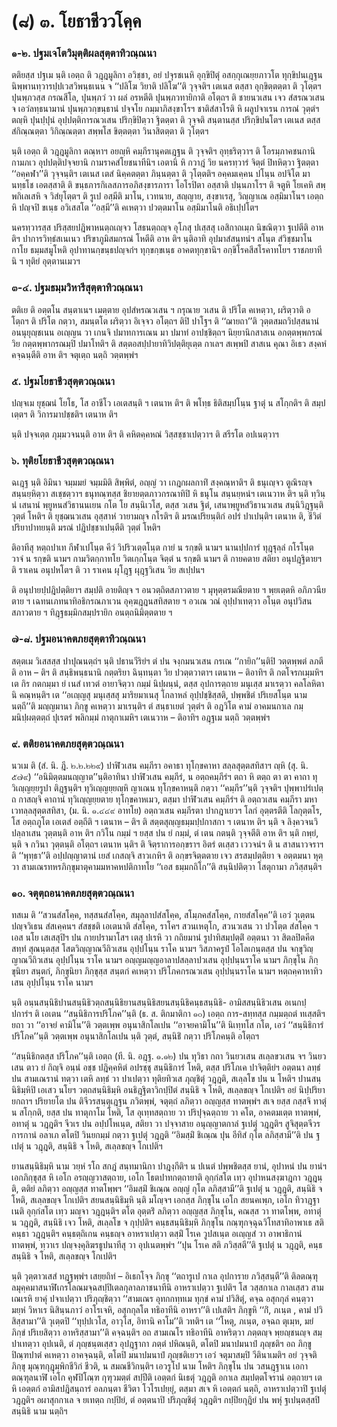 <h1>(๘) ๓. โยธาชีววโคฺค</h1>
<h3>๑-๒. ปฐมเจโตวิมุตฺติผลสุตฺตาทิวณฺณนา</h3>
<p> ตติยสฺส ปฐเม นฺติ เอตฺถ ติ วฎฺฎมูลิกา อวิชฺชา, อยํ ปจุรชเนหิ อุกฺขิปิตุํ อสกฺกุเณยฺยภาวโต ทุกฺขิปนเฎฺฐน นิพฺพานทฺวารปฺปเวสวิพนฺธเนน จ ‘‘ปลิโฆ วิยาติ ปลิโฆ’’ติ วุจฺจติฯ เตเนส ตสฺสา อุกฺขิตฺตตฺตา ติ วุโตฺตฯ ปุนพฺภวสฺส กรณสีโล, ปุนพฺภวํ วา ผลํ อรหตีติ  ปุนพฺภวทายิกาติ อโตฺถฯ ติ ชายนวเสน เจว สํสรณวเสน จ เอวํลทฺธนามานํ ปุนพฺภวกฺขนฺธานํ ปจฺจโย กมฺมาภิสงฺขาโรฯ ชาติสํสาโรติ หิ ผลูปจาเรน การณํ วุตฺตํฯ ตญฺหิ ปุนปฺปุนํ อุปฺปตฺติการณวเสน ปริกฺขิปิตฺวา ฐิตตฺตา ติ วุจฺจติ สนฺตานสฺส  ปริกฺขิปนโตฯ เตเนส ตสฺส สํกิณฺณตฺตา วิกิณฺณตฺตา สพฺพโส ขิตฺตตฺตา วินาสิตตฺตา ติ วุโตฺตฯ</p>


<p>นฺติ  เอตฺถ ติ วฎฺฎมูลิกา ตณฺหาฯ อยญฺหิ คมฺภีรานุคตเฎฺฐน ติ วุจฺจติฯ  อุทฺธริตฺวาฯ ติ โอรมฺภาคชนกานิ กามภเว อุปปตฺติปจฺจยานิ กามราคสํโยชนาทีนิฯ เอตานิ หิ กวาฎํ วิย นครทฺวารํ จิตฺตํ ปิทหิตฺวา ฐิตตฺตา ‘‘อคฺคฬา’’ติ วุจฺจนฺติฯ เตเนส เตสํ นิคฺคตตฺตา ภินฺนตฺตา ติ วุโตฺตติฯ อคฺคมเคฺคน ปโนฺน อปจิโต มานทฺธโช เอตสฺสาติ ติ ขนฺธภารกิเลสภารอภิสงฺขารภารา โอโรปิตา อสฺสาติ ปนฺนภาโรฯ ติ จตูหิ โยเคหิ สพฺพกิเลเสหิ จ วิสํยุโตฺตฯ ติ รูเป อสฺมีติ มาโน, เวทนาย, สญฺญาย, สงฺขาเรสุ, วิญฺญาเณ อสฺมิมาโนฯ เอตฺถ หิ ปญฺจปิ ขเนฺธ อวิเสสโต ‘‘อสฺมี’’ติ คเหตฺวา ปวตฺตมาโน อสฺมิมาโนติ อธิเปฺปโตฯ</p>


<p>นครทฺวารสฺส ปริสฺสยปฎิพาหนตฺถเญฺจว โสธนตฺถญฺจ อุโภสุ ปเสฺสสุ เอสิกาถเมฺภ นิขณิตฺวา ฐเปตีติ อาห ติฯ ปาการวิทฺธํสเนเนว ปริขาภูมิสมกรณํ โหตีติ อาห ติฯ นฺติอาทิ อุปมาสํสนฺทนํฯ สโนฺต สํวิชฺชมาโน กาโย ธมฺมสมูโหติ  อุปาทานกฺขนฺธปญฺจกํฯ  ทุกฺขกฺขเนฺธ อาคตทุกฺขานิฯ อกฺขิโรคสีสโรคาทโยฯ  ราชภยาทีนิ ฯ ทุติยํ อุตฺตานเมวฯ</p>

</p>


<h3>๓-๔. ปฐมธมฺมวิหารีสุตฺตาทิวณฺณนา</h3>
<p> ตติเย ติ อตฺตโน สนฺตาเนฯ เมตฺตาย อุปสํหรณวเสน ฯ กรุณาย วเสน ติ ปริโต คเหตฺวา, ผริตฺวาติ อโตฺถฯ ติ ปริโต กตฺวา, สมนฺตโต ผริตฺวา อิเจฺจว อโตฺถฯ ติปิ  ปาโฐฯ ติ ‘‘ฌายถา’’ติ วุตฺตสมถวิปสฺสนานํ อนนุยุญฺชเนน อเญฺญน วา เกนจิ ปมาทการเณน มา ปมาทํ อาปชฺชิตฺถฯ นิยฺยานิกสาสเน อกตฺตพฺพกรณํ วิย กตฺตพฺพากรณมฺปิ ปมาโทติฯ ติ สตฺตอสปฺปายาทิวิปตฺติยุเตฺต กาเลฯ สเพฺพปิ สาสเน คุณา อิเธว สงฺคหํ คจฺฉนฺตีติ อาห ติฯ จตุเตฺถ นตฺถิ วตฺตพฺพํฯ</p>

</p>


<h3>๕. ปฐมโยธาชีวสุตฺตวณฺณนา</h3>
<p> ปญฺจเม  ยุชฺฌนํ โยโธ, โส อาชีโว เอเตสนฺติ ฯ เตนาห ติฯ ติ พโทฺธ ธิติสมฺปโนฺน ฐาตุํ น สโกฺกติฯ ติ สมฺปเตฺตฯ ติ วิการมาปชฺชติฯ เตนาห ติฯ</p>


<p>นฺติ ปจฺจเตฺต ภุมฺมวจนนฺติ อาห ติฯ ติ คหิตคฺคหณํ วิสฺสชฺชาเปตฺวาฯ ติ สรีรโต อปเนตฺวาฯ</p>

</p>


<h3>๖. ทุติยโยธาชีวสุตฺตวณฺณนา</h3>
<p> ฉเฎฺฐ นฺติ อิมินา จมฺมมยํ จมฺมมิติ สิพฺพิตํ, อญฺญํ วา เกฎกผลกาทิํ สงฺคณฺหาติฯ ติ ธนุเญฺจว ตูณิรญฺจ สนฺนยฺหิตฺวา สเชฺชตฺวาฯ ธนุทณฺฑสฺส ชิยายตฺตภาวกรณาทิปิ หิ ธนุโน สนฺนยฺหนํฯ เตเนวาห ติฯ นฺติ ทฺวินฺนํ เสนานํ พฺยูหนสํวิธานนเยน กโต โย สนฺนิเวโส, ตสฺส วเสน ฐิตํ, เสนาพฺยูหสํวิธานวเสน สนฺนิวิฎฺฐนฺติ วุตฺตํ โหติฯ ติ ยุชฺฌนวเสน อุสฺสาหํ วายามญฺจ กโรติฯ ติ มรณปริยนฺติกํ อปรํ ปาเปนฺติฯ เตนาห ติ, ชีวิตํ ปริยาปาทยนฺติ มรณํ ปฎิปชฺชาเปนฺตีติ วุตฺตํ โหติฯ</p>


<p>  ติอาทีสุ หตฺถปาเท กีฬาเปโนฺต คีวํ วิปริวเตฺตโนฺต กายํ น รกฺขติ นามฯ นานปฺปการํ ทุฎฺฐุลฺลํ กโรโนฺต วาจํ น รกฺขติ นามฯ กามวิตกฺกาทโย วิตเกฺกโนฺต จิตฺตํ น รกฺขติ นามฯ ติ กายคตาย สติยา อนุปฎฺฐิตายฯ ติ ราเคน อนุปหโตฯ ติ วา ราเคน ผุโฎฺฐ ผุฎฺฐวิเสน วิย สเปฺปนฯ</p>


<p>ติ อนุปายปฺปฎิปตฺติยาฯ สมฺปติ อายติญฺจ ฯ อนวตฺถิตสภาวตาย ฯ มุหุตฺตรมณียตาย ฯ พฺยเตฺตหิ อภิภวนียตาย  ฯ เฉทนเภทนาทิอธิกรณภาเวน อุคฺฆฎฺฎนสทิสตาย ฯ อวเณ วณํ อุปฺปาเทตฺวา อโนฺต อนุปวิสนสภาวตาย ฯ ทิฎฺฐธมฺมิกสมฺปรายิก อนตฺถนิมิตฺตตาย ฯ</p>

</p>


<h3>๗-๘. ปฐมอนาคตภยสุตฺตาทิวณฺณนา</h3>
<p> สตฺตเม  วิเสสสฺส ปาปุณนตฺถํฯ นฺติ ปธานวีริยํฯ ตํ ปน จงฺกมนวเสน กรเณ ‘‘กายิก’’นฺติปิ วตฺตพฺพตํ ลภตีติ อาห – ติฯ ติ สนฺธิพนฺธนานิ กตฺตริยา ฉินฺทนฺตา วิย ปวตฺตวาตาฯ เตนาห – ติอาทิฯ ติ กตโจรกเมฺมหิฯ เต กิร กตกมฺมา ยํ เนสํ เทวตํ อายาจิตฺวา กมฺมํ นิปฺผนฺนํ, ตสฺส อุปการตฺถาย มนุเสฺส มาเรตฺวา คลโลหิตานิ คณฺหนฺติฯ เต ‘‘อเญฺญสุ มนุเสฺสสุ มาริยมาเนสุ โกลาหลํ อุปฺปชฺชิสฺสติ, ปพฺพชิตํ ปริเยสโนฺต นาม นตฺถี’’ติ มญฺญมานา ภิกฺขู คเหตฺวา มาเรนฺติฯ ตํ สนฺธาเยตํ วุตฺตํฯ ติ อฎวิโต คามํ อาคมนกาเล กมฺมนิปฺผตฺตตฺถํ ปุเรตรํ พลิกมฺมํ กาตุกาเมหิฯ เตเนวาห – ติอาทิฯ อฎฺฐเม นตฺถิ วตฺตพฺพํฯ</p>

</p>


<h3>๙. ตติยอนาคตภยสุตฺตวณฺณนา</h3>
<p> นวเม  ติ (สํ. นิ. ฎี. ๒.๒.๒๒๙) ปาฬิวเสน คมฺภีรา อคาธา ทุโกฺขคาหา สลฺลสุตฺตสทิสาฯ ญฺหิ (สุ. นิ. ๕๗๙) ‘‘อนิมิตฺตมนญฺญาต’’นฺติอาทินา ปาฬิวเสน คมฺภีรํ, น อตฺถคมฺภีรํฯ ตถา หิ ตตฺถ ตา ตา คาถา ทุวิเญฺญยฺยรูปา ติฎฺฐนฺติฯ ทุวิเญฺญยฺยญฺหิ ญาเณน ทุโกฺขคาหนฺติ กตฺวา ‘‘คมฺภีร’’นฺติ วุจฺจติฯ ปุพฺพาปรํเปตฺถ กาสญฺจิ คาถานํ ทุวิเญฺญยฺยตาย ทุโกฺขคาหเมว, ตสฺมา ปาฬิวเสน คมฺภีรํฯ ติ อตฺถวเสน คมฺภีรา มหาเวทลฺลสุตฺตสทิสา,  (ม. นิ. ๑.๔๔๙ อาทโย) อตฺถวเสน คมฺภีรตา ปากฎาเยวฯ โลกํ อุตฺตรตีติ โลกุตฺตโร, โส อตฺถภูโต เอเตสํ อตฺถีติ ฯ เตนาห – ติฯ ติ สตฺตสุญฺญธมฺมปฺปกาสกา ฯ เตนาห ติฯ นฺติ จ ลิงฺควจนวิปลฺลาเสน วุตฺตนฺติ อาห ติฯ กวิโน กมฺมํ ฯ ยสฺส ปน ยํ กมฺมํ, ตํ เตน กตนฺติ วุจฺจตีติ อาห ติฯ นฺติ กพฺยํ, นฺติ จ กวินา วุตฺตนฺติ อโตฺถฯ เตนาห นฺติฯ ติ จิตฺราการอกฺขราฯ อิตรํ ตเสฺสว เววจนํฯ ติ น สาสนาวจราฯ ติ ‘‘พุทฺธา’’ติ อปฺปญฺญาตานํ เยสํ เกสญฺจิ สาวเกหิฯ ติ อกฺขรจิตฺตตาย เจว สรสมฺปตฺติยา จ อตฺตมนา หุตฺวา สามเณรทหรภิกฺขุมาตุคามมหาคหปติกาทโย ‘‘เอส ธมฺมกถิโก’’ติ สนฺนิปติตฺวา โสตุกามา ภวิสฺสนฺติฯ</p>

</p>


<h3>๑๐. จตุตฺถอนาคตภยสุตฺตวณฺณนา</h3>
<p> ทสเม ติ ‘‘สวนสํสโคฺค, ทสฺสนสํสโคฺค, สมุลฺลาปสํสโคฺค, สโมฺภคสํสโคฺค, กายสํสโคฺค’’ติ เอวํ วุเตฺตน ปญฺจวิเธน สํสเคฺคนฯ สํสชฺชติ เอเตนาติ สํสโคฺค, ราโคฯ สวนเหตุโก, สวนวเสน วา ปวโตฺต สํสโคฺค ฯ เอส นโย  เสเสสุปิฯ  ปน กายปรามาโสฯ เตสุ ปเรหิ วา กถิยมานํ รูปาทิสมฺปตฺติํ อตฺตนา วา สิตลปิตคีตสทฺทํ สุณนฺตสฺส โสตวิญฺญาณวีถิวเสน อุปฺปโนฺน ราโค  นามฯ วิสภาครูปํ โอโลเกนฺตสฺส ปน จกฺขุวิญฺญาณวีถิวเสน อุปฺปโนฺน ราโค  นามฯ อญฺญมญฺญอาลาปสลฺลาปวเสน อุปฺปนฺนราโค  นามฯ ภิกฺขุโน ภิกฺขุนิยา สนฺตกํ, ภิกฺขุนิยา ภิกฺขุสฺส สนฺตกํ คเหตฺวา ปริโภคกรณวเสน อุปฺปนฺนราโค  นามฯ หตฺถคฺคาหาทิวเสน อุปฺปโนฺน ราโค  นามฯ</p>


<p>นฺติ อนฺนสนฺนิธิปานสนฺนิธิวตฺถสนฺนิธิยานสนฺนิธิสยนสนฺนิธิคนฺธสนฺนิธิ- อามิสสนฺนิธิวเสน อเนกปฺปการํฯ ติ เอเตน ‘‘สนฺนิธิการปริโภค’’นฺติ (ธ. ส. ติกมาติกา ๑๐) เอตฺถ การ-สทฺทสฺส กมฺมตฺถตํ ทเสฺสติฯ ยถา วา ‘‘อาจยํ คามิโน’’ติ วตฺตเพฺพ อนุนาสิกโลเปน ‘‘อาจยคามิโน’’ติ นิเทฺทโส กโต, เอวํ ‘‘สนฺนิธิการํ ปริโภค’’นฺติ วตฺตเพฺพ อนุนาสิกโลเปน นฺติ วุตฺตํ, สนฺนิธิํ กตฺวา ปริโภคนฺติ อโตฺถฯ</p>


<p>‘‘สนฺนิธิกตสฺส  ปริโภค’’นฺติ เอตฺถ (ที. นิ. อฎฺฐ. ๑.๑๒) ปน ทุวิธา กถา วินยวเสน สเลฺลขวเสน จฯ วินยวเสน ตาว ยํ กิญฺจิ อนฺนํ อชฺช ปฎิคฺคหิตํ อปรชฺชุ สนฺนิธิการํ โหติ, ตสฺส ปริโภเค ปาจิตฺติยํฯ อตฺตนา ลทฺธํ ปน สามเณรานํ ทตฺวา เตหิ ลทฺธํ วา ปาเปตฺวา ทุติยทิวเส ภุญฺชิตุํ วฎฺฎติ, สเลฺลโข ปน น โหติฯ ปานสนฺนิธิมฺหิปิ เอเสว นโยฯ วตฺถสนฺนิธิมฺหิ อนธิฎฺฐิตาวิกปฺปิตํ สนฺนิธิ จ โหติ, สเลฺลขญฺจ โกเปติฯ อยํ นิปฺปริยายกถาฯ ปริยายโต ปน ติจีวรสนฺตุเฎฺฐน ภวิตพฺพํ, จตุตฺถํ ลภิตฺวา อญฺญสฺส ทาตพฺพํฯ สเจ ยสฺส กสฺสจิ ทาตุํ น สโกฺกติ, ยสฺส ปน ทาตุกาโม โหติ, โส อุเทฺทสตฺถาย วา ปริปุจฺฉตฺถาย วา คโต, อาคตมเตฺต ทาตพฺพํ, อทาตุํ น วฎฺฎติฯ จีวเร ปน อปฺปโหเนฺต, สติยา วา ปจฺจาสาย อนุญฺญาตกาลํ ฐเปตุํ วฎฺฎติฯ สูจิสุตฺตจีวรการกานํ อลาเภ ตโตปิ วินยกมฺมํ กตฺวา ฐเปตุํ วฎฺฎติ ‘‘อิมสฺมิํ ชิเณฺณ ปุน อีทิสํ กุโต ลภิสฺสามี’’ติ ปน ฐเปตุํ น วฎฺฎติ, สนฺนิธิ จ โหติ, สเลฺลขญฺจ โกเปติฯ</p>


<p>ยานสนฺนิธิมฺหิ   นาม วยฺหํ รโถ สกฎํ สนฺทมานิกา ปาฎงฺกีติฯ น ปเนตํ ปพฺพชิตสฺส ยานํ, อุปาหนํ ปน ยานํฯ เอกภิกฺขุสฺส หิ เอโก อรญฺญวาสตฺถาย, เอโก โธตปาทกตฺถายาติ อุกฺกํสโต เทฺว อุปาหนสงฺฆาฎกา วฎฺฎนฺติ, ตติยํ ลภิตฺวา อญฺญสฺส ทาตโพฺพฯ ‘‘อิมสฺมิํ ชิเณฺณ อญฺญํ กุโต ลภิสฺสามี’’ติ ฐเปตุํ น วฎฺฎติ, สนฺนิธิ จ โหติ, สเลฺลขญฺจ โกเปติฯ สยนสนฺนิธิมฺหิ นฺติ มโญฺจฯ เอกสฺส ภิกฺขุโน เอโก สยนคเพฺภ, เอโก ทิวาฎฺฐาเนติ อุกฺกํสโต เทฺว มญฺจา วฎฺฎนฺติฯ ตโต อุตฺตริํ ลภิตฺวา อญฺญสฺส ภิกฺขุโน, คณสฺส วา ทาตโพฺพ, อทาตุํ น วฎฺฎติ, สนฺนิธิ เจว โหติ, สเลฺลโข จ กุปฺปติฯ คนฺธสนฺนิธิมฺหิ ภิกฺขุโน กณฺฑุกจฺฉุฉวิโทสาทิอาพาเธ สติ คนฺธา วฎฺฎนฺติฯ คนฺธตฺถิเกน คนฺธญฺจ อาหราเปตฺวา ตสฺมิํ โรเค วูปสเนฺต อเญฺญสํ วา อาพาธิกานํ ทาตพฺพํ, ทฺวาเร ปญฺจงฺคุลิฆรธูปนาทีสุ วา อุปเนตพฺพํฯ ‘‘ปุน โรเค สติ ภวิสฺสตี’’ติ ฐเปตุํ น วฎฺฎติ, คนฺธสนฺนิธิ จ โหติ, สเลฺลขญฺจ โกเปติฯ</p>


<p>นฺติ วุตฺตาวเสสํ ทฎฺฐพฺพํฯ เสยฺยถิทํ – อิเธกโจฺจ ภิกฺขุ ‘‘ตถารูเป กาเล อุปการาย ภวิสฺสนฺตี’’ติ ติลตณฺฑุลมุคฺคมาสนาฬิเกรโลณมจฺฉสปฺปิเตลกุลาลภาชนาทีนิ อาหราเปตฺวา ฐเปติฯ โส วสฺสกาเล กาลเสฺสว สามเณเรหิ ยาคุํ ปจาเปตฺวา ปริภุญฺชิตฺวา ‘‘สามเณร อุทกกทฺทเม ทุกฺขํ คามํ ปวิสิตุํ, คจฺฉ อสุกกุลํ คนฺตฺวา มยฺหํ วิหาเร นิสินฺนภาวํ อาโรเจหิ, อสุกกุลโต ทธิอาทีนิ อาหรา’’ติ เปเสติฯ ภิกฺขูหิ ‘‘กิํ, ภเนฺต , คามํ ปวิสิสฺสามา’’ติ วุเตฺตปิ ‘‘ทุปฺปเวโส, อาวุโส, อิทานิ คาโม’’ติ วทติฯ เต ‘‘โหตุ, ภเนฺต, อจฺฉถ ตุเมฺห, มยํ ภิกฺขํ ปริเยสิตฺวา อาหริสฺสามา’’ติ คจฺฉนฺติฯ อถ สามเณโร ทธิอาทีนิ อาหริตฺวา ภตฺตญฺจ พฺยญฺชนญฺจ สมฺปาเทตฺวา อุปเนติ, ตํ ภุญฺชนฺตเสฺสว อุปฎฺฐากา ภตฺตํ ปหิณนฺติ, ตโตปิ มนาปมนาปํ ภุญฺชติฯ อถ ภิกฺขู ปิณฺฑปาตํ คเหตฺวา อาคจฺฉนฺติ, ตโตปิ มนาปมนาปํ ภุญฺชติเยวฯ เอวํ จตุมาสมฺปิ วีตินาเมติฯ อยํ วุจฺจติ ภิกฺขุ มุณฺฑกุฎุมฺพิกชีวิกํ ชีวติ, น สมณชีวิกนฺติฯ เอวรูโป  นาม โหติฯ ภิกฺขุโน ปน วสนฎฺฐาเน เอกา ตณฺฑุลนาฬิ เอโก คุฬปิโณฺฑ  กุฑุวมตฺตํ สปฺปีติ เอตฺตกํ นิเธตุํ วฎฺฎติ อกาเล สมฺปตฺตโจรานํ อตฺถายฯ เต หิ เอตฺตกํ อามิสปฎิสนฺถารํ อลภนฺตา ชีวิตา โวโรเปยฺยุํ, ตสฺมา สเจ หิ เอตฺตกํ นตฺถิ, อาหราเปตฺวาปิ ฐเปตุํ วฎฺฎติฯ อผาสุกกาเล จ ยเทตฺถ กปฺปิยํ, ตํ อตฺตนาปิ ปริภุญฺชิตุํ วฎฺฎติฯ กปฺปิยกุฎิยํ ปน พหุํ ฐเปนฺตสฺสปิ สนฺนิธิ นาม นตฺถิฯ</p>

</p>

</p>





